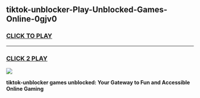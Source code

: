 
## tiktok-unblocker-Play-Unblocked-Games-Online-0gjv0
<h3>
<a href="https://premium76.site?title=tiktok-unblocker&ref=25A">CLICK TO PLAY</a></h3>
<hr>

<h3>
<a href="https://premium76.site?title=tiktok-unblocker&ref=25A">CLICK 2 PLAY</a>
  
</h3>

<a href="https://premium76.site?title=tiktok-unblocker&ref=25A"><img src="https://clearcache.store/games.png"></a>


**tiktok-unblocker games unblocked: Your Gateway to Fun and Accessible Online Gaming**
